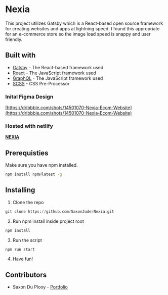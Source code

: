 # Nexia

This project utilizes Gatsby which is a React-based open source framework for creating websites and apps at lightning speed. I found this appropriate for an e-commerce store so the image load speed is snappy and user friendly.

## Built with
- [Gatsby](https://www.gatsbyjs.com/) - The React-based framework used
- [React](https://reactjs.org/) - The JavaScript framework used
- [GraphQL](https://graphql.org/) - The JavaScript framework used
- [SCSS](https://sass-lang.com/) - CSS Pre-Processor

### Inital Figma Design
[https://dribbble.com/shots/14501070-Nexia-Ecom-Website](https://dribbble.com/shots/14501070-Nexia-Ecom-Website)

### Hosted with netlify

[**NEXIA**](https://5fb03cab6c153b0007df3017--jovial-edison-56bea8.netlify.app/)

## Prerequisties
Make sure you have npm installed.
```bash
npm install npm@latest -g
```

## Installing

1. Clone the repo
```python
git clone https://github.com/SaxonJude/Nexia.git
```
2. Run npm install inside project root
```python
npm install
```
3. Run the script
```python
npm run start
```
4. Have fun!

## Contributors
- Saxon Du Plooy - [Portfolio](https://choosealicense.com/licenses/mit/)
